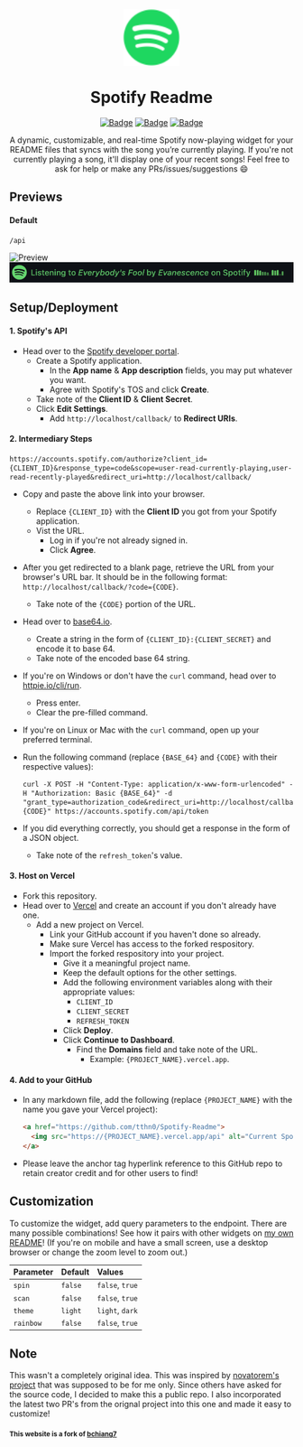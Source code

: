 <div align="center">
  <img src="assets/spotify.svg" width="100" align="center">
  <h1>Spotify Readme</h1>

  [![Badge](https://img.shields.io/github/issues/tthn0/Spotify-Readme?style=for-the-badge)](https://github.com/tthn0/Spotify-Readme/issues)
  [![Badge](https://img.shields.io/github/forks/tthn0/Spotify-Readme?style=for-the-badge)](https://github.com/tthn0/Spotify-Readme/network)
  [![Badge](https://img.shields.io/github/stars/tthn0/Spotify-Readme?style=for-the-badge)](https://github.com/tthn0/Spotify-Readme/stargazers)

</div>

<p align="center">
  A dynamic, customizable, and real-time Spotify now-playing widget for your README files that syncs with the song you’re currently playing. If you're not currently playing a song, it'll display one of your recent songs! Feel free to ask for help or make any PRs/issues/suggestions 😄
</p>

## Previews

#### Default
```
/api
```
![Preview](asse)
![setup-screenshot](assets/preview.png)



## Setup/Deployment

#### 1. Spotify's API

* Head over to the <a href="https://developer.spotify.com/dashboard/">Spotify developer portal</a>.
  * Create a Spotify application.
    * In the **App name** & **App description** fields, you may put whatever you want.
    * Agree with Spotify's TOS and click **Create**.
  * Take note of the **Client ID** & **Client Secret**.
  * Click **Edit Settings**.
    * Add `http://localhost/callback/` to **Redirect URIs**.

#### 2. Intermediary Steps

```
https://accounts.spotify.com/authorize?client_id={CLIENT_ID}&response_type=code&scope=user-read-currently-playing,user-read-recently-played&redirect_uri=http://localhost/callback/
```

* Copy and paste the above link into your browser.
  * Replace `{CLIENT_ID}` with the **Client ID** you got from your Spotify application.
  * Vist the URL.
    * Log in if you're not already signed in.
    * Click **Agree**.
* After you get redirected to a blank page, retrieve the URL from your browser's URL bar. It should be in the following format: `http://localhost/callback/?code={CODE}`.
  * Take note of the `{CODE}` portion of the URL.
* Head over to <a href="https://base64.io">base64.io</a>.
  * Create a string in the form of `{CLIENT_ID}:{CLIENT_SECRET}` and encode it to base 64.
  * Take note of the encoded base 64 string.
* If you're on Windows or don't have the `curl` command, head over to <a href="https://httpie.io/cli/run">httpie.io/cli/run</a>.
  * Press enter.
  * Clear the pre-filled command.
* If you're on Linux or Mac with the `curl` command, open up your preferred terminal.
* Run the following command (replace `{BASE_64}` and `{CODE}` with their respective values):

  ```
  curl -X POST -H "Content-Type: application/x-www-form-urlencoded" -H "Authorization: Basic {BASE_64}" -d "grant_type=authorization_code&redirect_uri=http://localhost/callback/&code={CODE}" https://accounts.spotify.com/api/token
  ```

* If you did everything correctly, you should get a response in the form of a JSON object.
  * Take note of the `refresh_token`'s value.

#### 3. Host on Vercel

* Fork this repository.
* Head over to <a href="https://vercel.com">Vercel</a> and create an account if you don't already have one.
  * Add a new project on Vercel.
    * Link your GitHub account if you haven't done so already.
    * Make sure Vercel has access to the forked respository.
    * Import the forked respository into your project.
      * Give it a meaningful project name.
      * Keep the default options for the other settings.
      * Add the following environment variables along with their appropriate values:
        * `CLIENT_ID`
        * `CLIENT_SECRET`
        * `REFRESH_TOKEN`
      * Click **Deploy**.
      * Click **Continue to Dashboard**.
        * Find the **Domains** field and take note of the URL.
          * Example: `{PROJECT_NAME}.vercel.app`.

#### 4. Add to your GitHub

* In any markdown file, add the following (replace `{PROJECT_NAME}` with the name you gave your Vercel project):

  ```html
  <a href="https://github.com/tthn0/Spotify-Readme">
    <img src="https://{PROJECT_NAME}.vercel.app/api" alt="Current Spotify Song">
  </a>
  ```

* Please leave the anchor tag hyperlink reference to this GitHub repo to retain creator credit and for other users to find! 

## Customization

<p>
  To customize the widget, add query parameters to the endpoint. There are many possible combinations! See how it pairs with other widgets on <a href="https://github.com/tthn0/tthn0">my own README</a>! (If you're on mobile and have a small screen, use a desktop browser or change the zoom level to zoom out.)
</p>

| Parameter | Default | Values          |
| :-------- | :------ | :-------------- |
| `spin`    | `false` | `false`, `true` |
| `scan`    | `false` | `false`, `true` |
| `theme`   | `light` | `light`, `dark` |
| `rainbow` | `false` | `false`, `true` |

## Note

This wasn't a completely original idea. This was inspired by <a href="https://github.com/novatorem/novatorem">novatorem's project</a> that was supposed to be for me only. Since others have asked for the source code, I decided to make this a public repo. I also incorporated the latest two PR's from the orignal project into this one and made it easy to customize!

<sub>**This website is a fork of [bchiang7](https://github.com/tthn0)**</sub>
